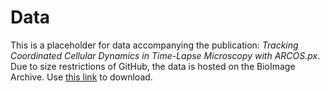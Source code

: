 # Data

This is a placeholder for data accompanying the publication: _Tracking Coordinated Cellular Dynamics in Time-Lapse Microscopy with ARCOS.px_.
Due to size restrictions of GitHub, the data is hosted on the BioImage Archive. 
Use [this link](https://doi.org/10.6019/S-BIAD1683) to download.
